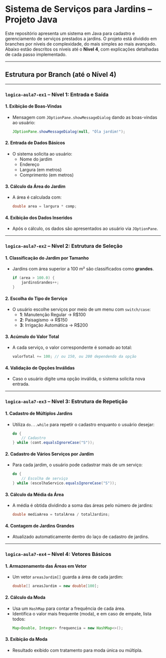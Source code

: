 #  Sistema de Serviços para Jardins – Projeto Java

Este repositório apresenta um sistema em Java para cadastro e gerenciamento de serviços prestados a jardins. O projeto está dividido em branches por níveis de complexidade, do mais simples ao mais avançado. Abaixo estão descritos os níveis até o **Nível 4**, com explicações detalhadas de cada passo implementado.

---

##  Estrutura por Branch (até o Nível 4)

---

###  `logica-aula7-ex1` – Nível 1: Entrada e Saída

#### 1. Exibição de Boas-Vindas
- Mensagem com `JOptionPane.showMessageDialog` dando as boas-vindas ao usuário:
  ```java
  JOptionPane.showMessageDialog(null, "Óla jardim!");
  ```

#### 2. Entrada de Dados Básicos
- O sistema solicita ao usuário:
  - Nome do jardim
  - Endereço
  - Largura (em metros)
  - Comprimento (em metros)
  
#### 3. Cálculo da Área do Jardim
- A área é calculada com:
  ```java
  double area = largura * comp;
  ```

#### 4. Exibição dos Dados Inseridos
- Após o cálculo, os dados são apresentados ao usuário via `JOptionPane`.

---

###  `logica-aula7-ex2` – Nível 2: Estrutura de Seleção

#### 1. Classificação do Jardim por Tamanho
- Jardins com área superior a 100 m² são classificados como **grandes**.
  ```java
  if (area > 100.0) {
      jardinsGrandes++;
  }
  ```

#### 2. Escolha do Tipo de Serviço
- O usuário escolhe serviços por meio de um menu com `switch/case`:
  - **1**: Manutenção Regular → R$100
  - **2**: Paisagismo → R$150
  - **3**: Irrigação Automática → R$200

#### 3. Acúmulo do Valor Total
- A cada serviço, o valor correspondente é somado ao total:
  ```java
  valorTotal += 100; // ou 150, ou 200 dependendo da opção
  ```

#### 4. Validação de Opções Inválidas
- Caso o usuário digite uma opção inválida, o sistema solicita nova entrada.

---

###  `logica-aula7-ex3` – Nível 3: Estrutura de Repetição

#### 1. Cadastro de Múltiplos Jardins
- Utiliza `do...while` para repetir o cadastro enquanto o usuário desejar:
  ```java
  do {
      // Cadastro
  } while (cont.equalsIgnoreCase("S"));
  ```

#### 2. Cadastro de Vários Serviços por Jardim
- Para cada jardim, o usuário pode cadastrar mais de um serviço:
  ```java
  do {
      // Escolha de serviço
  } while (escolhaServico.equalsIgnoreCase("S"));
  ```

#### 3. Cálculo da Média da Área
- A média é obtida dividindo a soma das áreas pelo número de jardins:
  ```java
  double mediaArea = totalArea / totalJardins;
  ```

#### 4. Contagem de Jardins Grandes
- Atualizado automaticamente dentro do laço de cadastro de jardins.

---

###  `logica-aula7-ex4` – Nível 4: Vetores Básicos

#### 1. Armazenamento das Áreas em Vetor
- Um vetor `areasJardim[]` guarda a área de cada jardim:
  ```java
  double[] areasJardim = new double[100];
  ```

#### 2. Cálculo da Moda
- Usa um `HashMap` para contar a frequência de cada área.
- Identifica o valor mais frequente (moda), e em caso de empate, lista todos:
  ```java
  Map<Double, Integer> frequencia = new HashMap<>();
  ```

#### 3. Exibição da Moda
- Resultado exibido com tratamento para moda única ou múltipla.
